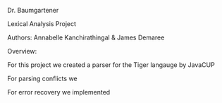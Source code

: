 Dr. Baumgartener

Lexical Analysis Project

Authors: Annabelle Kanchirathingal & James Demaree

Overview:

For this project we created a parser for the Tiger langauge by JavaCUP

For parsing conflicts we 

For error recovery we implemented
